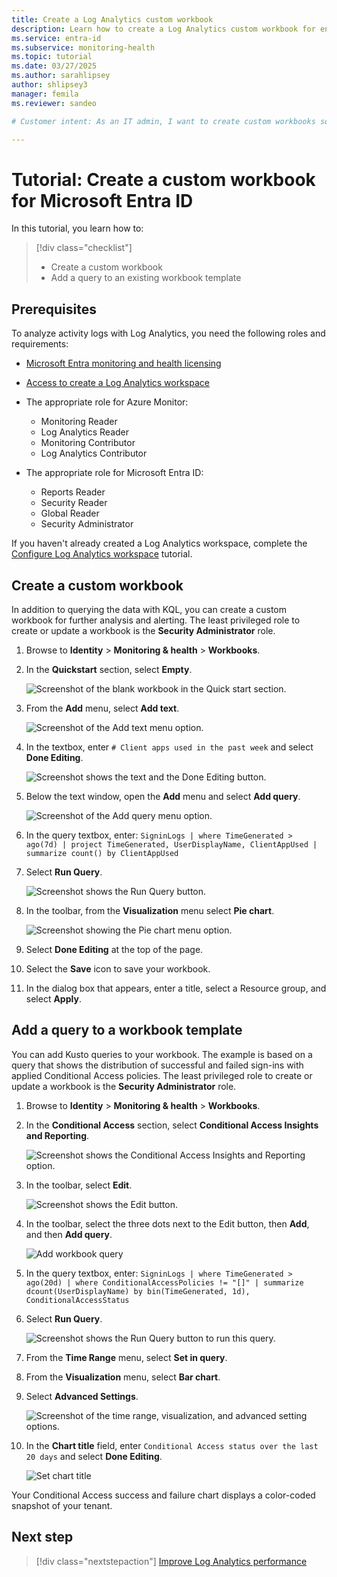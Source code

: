 ```yaml
---
title: Create a Log Analytics custom workbook
description: Learn how to create a Log Analytics custom workbook for enhanced analysis and alerting in Microsoft Entra ID.
ms.service: entra-id
ms.subservice: monitoring-health
ms.topic: tutorial
ms.date: 03/27/2025
ms.author: sarahlipsey
author: shlipsey3
manager: femila
ms.reviewer: sandeo

# Customer intent: As an IT admin, I want to create custom workbooks so I can analyze the health of my environment.

---
```

# Tutorial: Create a custom workbook for Microsoft Entra ID

In this tutorial, you learn how to:

> [!div class="checklist"]
> * Create a custom workbook
> * Add a query to an existing workbook template

## Prerequisites

To analyze activity logs with Log Analytics, you need the following roles and requirements:

- [Microsoft Entra monitoring and health licensing](../../fundamentals/licensing.md#microsoft-entra-monitoring-and-health)

- [Access to create a Log Analytics workspace](/azure/azure-monitor/logs/manage-access)

- The appropriate role for Azure Monitor:
  - Monitoring Reader
  - Log Analytics Reader
  - Monitoring Contributor
  - Log Analytics Contributor

- The appropriate role for Microsoft Entra ID:
  - Reports Reader
  - Security Reader
  - Global Reader
  - Security Administrator

If you haven't already created a Log Analytics workspace, complete the [Configure Log Analytics workspace](tutorial-configure-log-analytics-workspace) tutorial.

## Create a custom workbook

In addition to querying the data with KQL, you can create a custom workbook for further analysis and alerting. The least privileged role to create or update a workbook is the **Security Administrator** role.

1. Browse to **Identity** > **Monitoring & health** > **Workbooks**. 

1. In the **Quickstart** section, select **Empty**.

    ![Screenshot of the blank workbook in the Quick start section.](./media/tutorial-create-log-analytics-workbook/quick-start.png)

1. From the **Add** menu, select **Add text**.

    ![Screenshot of the Add text menu option.](./media/tutorial-create-log-analytics-workbook/add-text.png)

1. In the textbox, enter `# Client apps used in the past week` and select **Done Editing**.

    ![Screenshot shows the text and the Done Editing button.](./media/tutorial-create-log-analytics-workbook/workbook-text.png)

1. Below the text window, open the **Add** menu and select **Add query**.

    ![Screenshot of the Add query menu option.](./media/tutorial-create-log-analytics-workbook/add-query.png)

1. In the query textbox, enter: `SigninLogs | where TimeGenerated > ago(7d) | project TimeGenerated, UserDisplayName, ClientAppUsed | summarize count() by ClientAppUsed`

1. Select **Run Query**.

    ![Screenshot shows the Run Query button.](./media/tutorial-create-log-analytics-workbook/run-workbook-query.png)

1. In the toolbar, from the **Visualization** menu select **Pie chart**.

    ![Screenshot showing the Pie chart menu option.](./media/tutorial-create-log-analytics-workbook/pie-chart.png)

1. Select **Done Editing** at the top of the page.

1. Select the **Save** icon to save your workbook.

1. In the dialog box that appears, enter a title, select a Resource group, and select **Apply**.

## Add a query to a workbook template

You can add Kusto queries to your workbook. The example is based on a query that shows the distribution of successful and failed sign-ins with applied Conditional Access policies. The least privileged role to create or update a workbook is the **Security Administrator** role.

1. Browse to **Identity** > **Monitoring & health** > **Workbooks**. 

1. In the **Conditional Access** section, select **Conditional Access Insights and Reporting**.

    ![Screenshot shows the Conditional Access Insights and Reporting option.](./media/tutorial-create-log-analytics-workbook/conditional-access-template.png)

1. In the toolbar, select **Edit**.

    ![Screenshot shows the Edit button.](./media/tutorial-create-log-analytics-workbook/edit-workbook-template.png)

1. In the toolbar, select the three dots next to the Edit button, then **Add**, and then **Add query**.

    ![Add workbook query](./media/tutorial-create-log-analytics-workbook/add-custom-workbook-query.png)

1. In the query textbox, enter: `SigninLogs | where TimeGenerated > ago(20d) | where ConditionalAccessPolicies != "[]" | summarize dcount(UserDisplayName) by bin(TimeGenerated, 1d), ConditionalAccessStatus`

1. Select **Run Query**.

    ![Screenshot shows the Run Query button to run this query.](./media/tutorial-create-log-analytics-workbook/run-workbook-insights-query.png)

1. From the **Time Range** menu, select **Set in query**.

1. From the **Visualization** menu, select **Bar chart**. 

1. Select **Advanced Settings**.

    ![Screenshot of the time range, visualization, and advanced setting options.](./media/tutorial-create-log-analytics-workbook/select-query-options.png)

1.  In the **Chart title** field, enter `Conditional Access status over the last 20 days`  and select **Done Editing**. 

    ![Set chart title](./media/tutorial-create-log-analytics-workbook/set-chart-title.png)

Your Conditional Access success and failure chart displays a color-coded snapshot of your tenant.

## Next step

> [!div class="nextstepaction"]
> [Improve Log Analytics performance](tutorial-improve-log-analytics-performance.md)